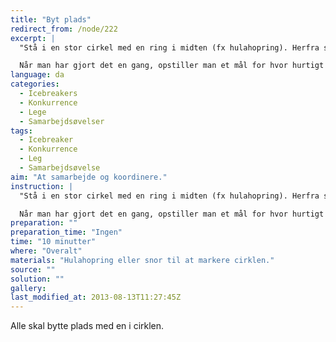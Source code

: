 ```yaml
---
title: "Byt plads"
redirect_from: /node/222
excerpt: |
  "Stå i en stor cirkel med en ring i midten (fx hulahopring). Herfra skal alle bytte plads med en anden i cirklen. Når man bytter plads skal begge løbe igennem ringen i midten af cirklen.

  Når man har gjort det en gang, opstiller man et mål for hvor hurtigt gruppen kan bytte plads."
language: da
categories:
  - Icebreakers
  - Konkurrence
  - Lege
  - Samarbejdsøvelser
tags:
  - Icebreaker
  - Konkurrence
  - Leg
  - Samarbejdsøvelse
aim: "At samarbejde og koordinere."
instruction: |
  "Stå i en stor cirkel med en ring i midten (fx hulahopring). Herfra skal alle bytte plads med en anden i cirklen. Når man bytter plads skal begge løbe igennem ringen i midten af cirklen.

  Når man har gjort det en gang, opstiller man et mål for hvor hurtigt gruppen kan bytte plads."
preparation: ""
preparation_time: "Ingen"
time: "10 minutter"
where: "Overalt"
materials: "Hulahopring eller snor til at markere cirklen."
source: ""
solution: ""
gallery:
last_modified_at: 2013-08-13T11:27:45Z
---
```

Alle skal bytte plads med en i cirklen.
